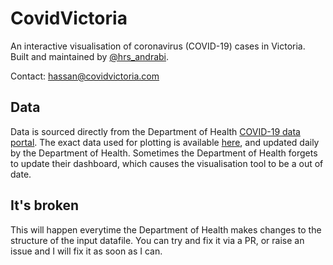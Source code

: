 # CovidVictoria

An interactive visualisation of coronavirus (COVID-19) cases in Victoria. Built and maintained by [@hrs_andrabi](https://twitter.com/hrs_andrabi).

Contact: hassan@covidvictoria.com

## Data

Data is sourced directly from the Department of Health [COVID-19 data portal](https://www.coronavirus.vic.gov.au/victorian-coronavirus-covid-19-data). The exact data used for plotting is available [here](https://docs.google.com/spreadsheets/d/e/2PACX-1vQ9oKYNQhJ6v85dQ9qsybfMfc-eaJ9oKVDZKx-VGUr6szNoTbvsLTzpEaJ3oW_LZTklZbz70hDBUt-d/pub?gid=0&single=true&output=csv), and updated daily by the Department of Health. Sometimes the Department of Health forgets to update their dashboard, which causes the visualisation tool to be a out of date.

## It's broken

This will happen everytime the Department of Health makes changes to the structure of the input datafile. You can try and fix it via a PR, or raise an issue and I will fix it as soon as I can.
